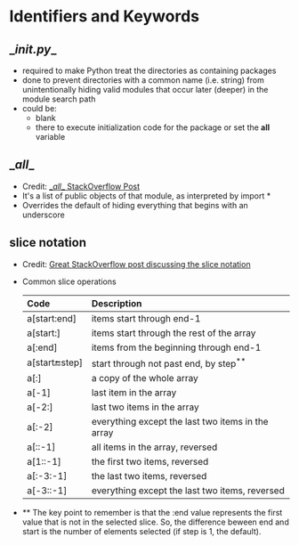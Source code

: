 # Identifiers and Keywords

## \__init.py__
  - required to make Python treat the directories as containing packages
  - done to prevent directories with a common name (i.e. string) from unintentionally hiding valid modules that occur later (deeper) in the module search path
  - could be:
    - blank
    - there to execute initialization code for the package or set the __all__ variable

## \__all__
  - Credit: [\__all__ StackOverflow Post](https://stackoverflow.com/questions/44834/can-someone-explain-all-in-python)
  - It's a list of public objects of that module, as interpreted by import *
  - Overrides the default of hiding everything that begins with an underscore

## slice notation
  - Credit: [Great StackOverflow post discussing the slice notation](https://stackoverflow.com/questions/509211/understanding-pythons-slice-notation)
  - Common slice operations

      | Code              | Description                                       |
      | :---------------- | :------------------------------------------------ |
      | a[start:end]      | items start through end-1                         |
      | a[start:]         | items start through the rest of the array         |
      | a[:end]           | items from the beginning through end-1            |
      | a[start:end:step] | start through not past end, by step<sup>**</sup>  |
      | a[:]              | a copy of the whole array                         |
      | a[-1]             | last item in the array                            |
      | a[-2:]            | last two items in the array                       |
      | a[:-2]            | everything except the last two items in the array |
      | a[::-1]           | all items in the array, reversed                  |
      | a[1::-1]          | the first two items, reversed                     |
      | a[:-3:-1]         | the last two items, reversed                      |
      | a[-3::-1]         | everything except the last two items, reversed    |

  - ** The key point to remember is that the :end value represents the first value that is not in the selected slice. So, the difference beween end and start is the number of elements selected (if step is 1, the default).
